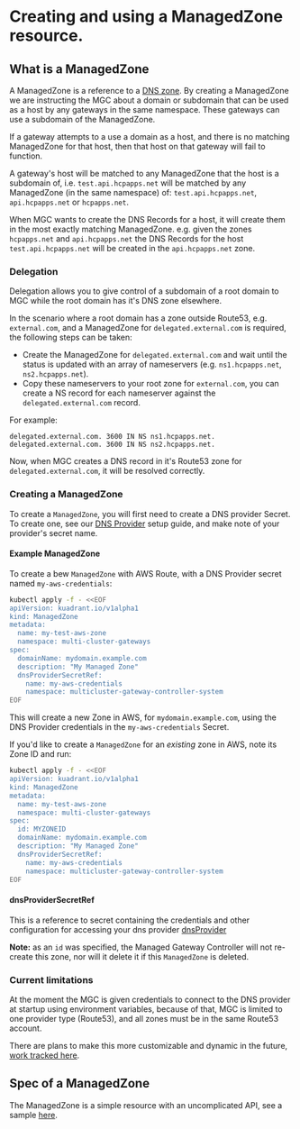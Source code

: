 # Creating and using a ManagedZone resource.

## What is a ManagedZone
A ManagedZone is a reference to a [DNS zone](https://en.wikipedia.org/wiki/DNS_zone). 
By creating a ManagedZone we are instructing the MGC about a domain or subdomain that can be used as a host by any gateways in the same namespace.
These gateways can use a subdomain of the ManagedZone.

If a gateway attempts to a use a domain as a host, and there is no matching ManagedZone for that host, then that host on that gateway will fail to function.

A gateway's host will be matched to any ManagedZone that the host is a subdomain of, i.e. `test.api.hcpapps.net` will be matched by any ManagedZone (in the same namespace) of: `test.api.hcpapps.net`, `api.hcpapps.net` or `hcpapps.net`.

When MGC wants to create the DNS Records for a host, it will create them in the most exactly matching ManagedZone.
e.g. given the zones `hcpapps.net` and `api.hcpapps.net` the DNS Records for the host `test.api.hcpapps.net` will be created in the `api.hcpapps.net` zone.

### Delegation
Delegation allows you to give control of a subdomain of a root domain to MGC while the root domain has it's DNS zone elsewhere.

In the scenario where a root domain has a zone outside Route53, e.g. `external.com`, and a ManagedZone for `delegated.external.com` is required, the following steps can be taken:
- Create the ManagedZone for `delegated.external.com` and wait until the status is updated with an array of nameservers (e.g. `ns1.hcpapps.net`, `ns2.hcpapps.net`). 
- Copy these nameservers to your root zone for `external.com`, you can create a NS record for each nameserver against the `delegated.external.com` record.

For example:
```
delegated.external.com. 3600 IN NS ns1.hcpapps.net.
delegated.external.com. 3600 IN NS ns2.hcpapps.net.
```

Now, when MGC creates a DNS record in it's Route53 zone for `delegated.external.com`, it will be resolved correctly.
### Creating a ManagedZone
To create a `ManagedZone`, you will first need to create a DNS provider Secret. To create one, see our [DNS Provider](dnspolicy/dns-provider.md) setup guide, and make note of your provider's secret name.


#### Example ManagedZone
To create a bew `ManagedZone` with AWS Route, with a DNS Provider secret named `my-aws-credentials`:

```bash
kubectl apply -f - <<EOF
apiVersion: kuadrant.io/v1alpha1
kind: ManagedZone
metadata:
  name: my-test-aws-zone
  namespace: multi-cluster-gateways
spec:
  domainName: mydomain.example.com
  description: "My Managed Zone"
  dnsProviderSecretRef:
    name: my-aws-credentials
    namespace: multicluster-gateway-controller-system
EOF
```

This will create a new Zone in AWS, for `mydomain.example.com`, using the DNS Provider credentials in the `my-aws-credentials` Secret.

If you'd like to create a `ManagedZone` for an _existing_ zone in AWS, note its Zone ID and run:

```bash
kubectl apply -f - <<EOF
apiVersion: kuadrant.io/v1alpha1
kind: ManagedZone
metadata:
  name: my-test-aws-zone
  namespace: multi-cluster-gateways
spec:
  id: MYZONEID
  domainName: mydomain.example.com
  description: "My Managed Zone"
  dnsProviderSecretRef:
    name: my-aws-credentials
    namespace: multicluster-gateway-controller-system
EOF
```

#### dnsProviderSecretRef

This is a reference to secret containing the credentials and other configuration for accessing your dns provider
[dnsProvider](/docs/dnspolicy/dns-provider.md)

**Note:** as an `id` was specified, the Managed Gateway Controller will not re-create this zone, nor will it delete it if this `ManagedZone` is deleted.

### Current limitations
At the moment the MGC is given credentials to connect to the DNS provider at startup using environment variables, because of that, MGC is limited to one provider type (Route53), and all zones must be in the same Route53 account.

There are plans to make this more customizable and dynamic in the future, [work tracked here](https://github.com/Kuadrant/multicluster-gateway-controller/issues/228).

## Spec of a ManagedZone
The ManagedZone is a simple resource with an uncomplicated API, see a sample [here](../config/samples/kuadrant.io_v1alpha1_managedzone.yaml).

